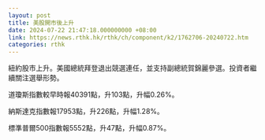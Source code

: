 ```yaml
---
layout: post
title: 美股開市後上升
date: 2024-07-22 21:47:18.000000000 +08:00
link: https://news.rthk.hk/rthk/ch/component/k2/1762706-20240722.htm
categories: rthk
---
```


紐約股市上升。美國總統拜登退出競選連任，並支持副總統賀錦麗參選。投資者繼續關注選舉形勢。

道瓊斯指數較早時報40391點，升103點，升幅0.26%。

納斯達克指數報17953點，升226點，升幅1.28%。

標準普爾500指數報5552點，升47點，升幅0.87%。
